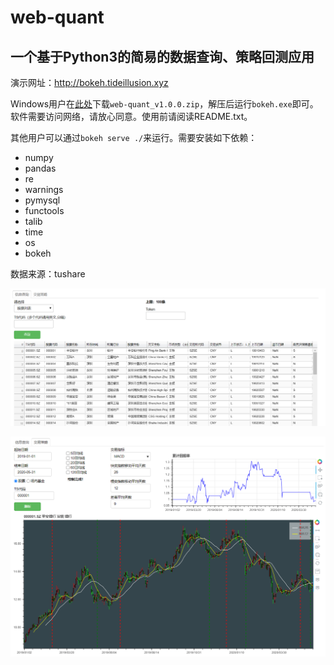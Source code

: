 # web-quant
## 一个基于Python3的简易的数据查询、策略回测应用
演示网址：http://bokeh.tideillusion.xyz

Windows用户在[此处](https://github.com/tideillusion/web-quant/releases/download/v1.0.0/web-quant_v1.0.0.zip)下载`web-quant_v1.0.0.zip`，解压后运行`bokeh.exe`即可。软件需要访问网络，请放心同意。使用前请阅读README.txt。

其他用户可以通过`bokeh serve ./`来运行。需要安装如下依赖：
- numpy
- pandas
- re
- warnings
- pymysql
- functools
- talib
- time
- os
- bokeh

数据来源：tushare

![image-20200614154658994](README/image-20200614154658994.png)

![image-20200614154746350](README/image-20200614154746350.png)
